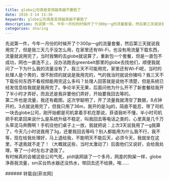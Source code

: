 ```yaml
---
title: globe公司真是变得越来越不要脸了
date: 2016-3-14 15:36
keywords: globe公司真是变得越来越不要脸了
description: 先说第一件，今年一月份的时候开了个300p一g的流量套餐，然后第三天就说我用完了，但是我三天几乎没怎么用，在家里还有Wi-Fi，也没有用流量下载东西，流量就说用完了，当时我懒的去globe就说算了，重新包一个套餐，但是一直包不成功，网也一直连不上，没办法跑去greenbelt那里的globe去找他们，顺便我就问了一下为什么我的流量没有了，我三天不可能用完，家里还有Wi-Fi呢，当时的处理人是个男的，很不耐烦的就说是我用完的，气的我当时就说你猪吗？我三天不下载任何东西不看视频能用完这么多吗？处理人回答就是说他不清楚，但是系统已经发信息给我就是我用完了。争论半天无果，后面问他为什么开不了新套餐给我开了半小时才弄好，而且还是我非要他们弄好，开始要我回去等的。第二件也是流量，我还有截图，这次学聪明了，开了流量我就清空了数据，8点钟开的，3点就说用完了，但我只用了36m，我开的是3g的，简直不能忍，带了司机一块去globe公司，刚开始都是司机拿着手机在那说，菲语我听不懂，半小时司机把手机拿回来说什么是系统升级不稳定，叫我回去等电话之类的，心里真是几千万头草泥马奔腾啊！手机往他们桌子上一放，我就把说：上次3天说我用了一g我算了，今天几小时说我用了3g，还要我回去等吗？别人都能用为什么我不行，我不等，现在给我处理好，马上退给我，不能明天不能后天，必须今天，我就坐在这里，不退我就不走了！（大概就这些，当时太激动了）后面他们又说好，会给我处理，等了一小时左右才退我了。有时候真的会被这些公司气死，pldt装网装了一个多月，网差的狗屎一样，globe净吞我流量，sm买台热水器还没热水，带回去还不给换，唉……
categories: sharing
---
```

<td class="t_f" id="postmessage_298169">

先说第一件，今年一月份的时候开了个300p一g的流量套餐，然后第三天就说我用完了，但是我三天几乎没怎么用，在家里还有Wi-Fi，也没有用流量下载东西，流量就说用完了，当时我懒的去globe就说算了，重新包一个套餐，但是一直包不成功，网也一直连不上，没办法跑去greenbelt那里的globe去找他们，顺便我就问了一下为什么我的流量没有了，我三天不可能用完，家里还有Wi-Fi呢，当时的处理人是个男的，很不耐烦的就说是我用完的，气的我当时就说你猪吗？我三天不下载任何东西不看视频能用完这么多吗？处理人回答就是说他不清楚，但是系统已经发信息给我就是我用完了。争论半天无果，后面问他为什么开不了新套餐给我开了半小时才弄好，而且还是我非要他们弄好，开始要我回去等的。<br/>
第二件也是流量，我还有截图，这次学聪明了，开了流量我就清空了数据，8点钟开的，3点就说用完了，但我只用了36m，我开的是3g的，简直不能忍，带了司机一块去globe公司，刚开始都是司机拿着手机在那说，菲语我听不懂，半小时司机把手机拿回来说什么是系统升级不稳定，叫我回去等电话之类的，心里真是几千万头草泥马奔腾啊！手机往他们桌子上一放，我就把说：上次3天说我用了一g我算了，今天几小时说我用了3g，还要我回去等吗？别人都能用为什么我不行，我不等，现在给我处理好，马上退给我，不能明天不能后天，必须今天，我就坐在这里，不退我就不走了！（大概就这些，当时太激动了）后面他们又说好，会给我处理，等了一小时左右才退我了。<br/>
有时候真的会被这些公司气死，pldt装网装了一个多月，网差的狗屎一样，globe净吞我流量，sm买台热水器还没热水，带回去还不给换，唉……<br/>
<img alt="" border="0" class="zoom" data-cf-modified-3e24bf76129de31725f1494a-="" file="http://www.flw.ph/data/appbyme/upload/image/201603/14/cDPRXnPFQYV4.jpg" id="aimg_siJGk" lazyloadthumb="1" onclick="" onmouseover="" src="http://www.flw.ph/data/appbyme/upload/image/201603/14/cDPRXnPFQYV4.jpg"/><br/>
<img alt="" border="0" class="zoom" data-cf-modified-3e24bf76129de31725f1494a-="" file="http://www.flw.ph/data/appbyme/upload/image/201603/14/C9Ix6hmqSSxw.jpg" id="aimg_n0y4U" lazyloadthumb="1" onclick="" onmouseover="" src="http://www.flw.ph/data/appbyme/upload/image/201603/14/C9Ix6hmqSSxw.jpg"/><br/>
<img alt="" border="0" class="zoom" data-cf-modified-3e24bf76129de31725f1494a-="" file="http://www.flw.ph/data/appbyme/upload/image/201603/14/OXePETAKWD7N.jpg" id="aimg_M5Va5" lazyloadthumb="1" onclick="" onmouseover="" src="http://www.flw.ph/data/appbyme/upload/image/201603/14/OXePETAKWD7N.jpg"/><br/>
</td>
###### 转载自[菲龙网]